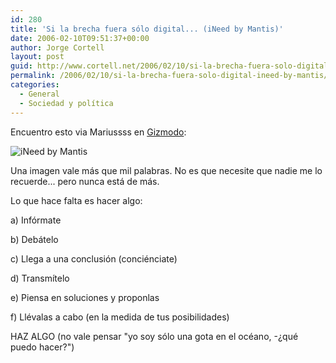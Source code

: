```yaml
---
id: 280
title: 'Si la brecha fuera sólo digital... (iNeed by Mantis)'
date: 2006-02-10T09:51:37+00:00
author: Jorge Cortell
layout: post
guid: http://www.cortell.net/2006/02/10/si-la-brecha-fuera-solo-digital-ineed-by-mantis/
permalink: /2006/02/10/si-la-brecha-fuera-solo-digital-ineed-by-mantis/
categories:
  - General
  - Sociedad y polí­tica
---
```

Encuentro esto via Mariussss en [Gizmodo](http://es.gizmodo.com/2006/02/07/ineed_un_momento_de_perspectiv.html):

![iNeed by Mantis](http://es.gizmodo.com/friki/ineedmantis.jpg)

Una imagen vale más que mil palabras. No es que necesite que nadie me lo recuerde... pero nunca está de más.

Lo que hace falta es hacer algo:
  
a) Infórmate
  
b) Debátelo
  
c) Llega a una conclusión (conciénciate)
  
d) Transmí­telo
  
e) Piensa en soluciones y proponlas
  
f) Llévalas a cabo (en la medida de tus posibilidades)

HAZ ALGO (no vale pensar "yo soy sólo una gota en el océano, -¿qué puedo hacer?")